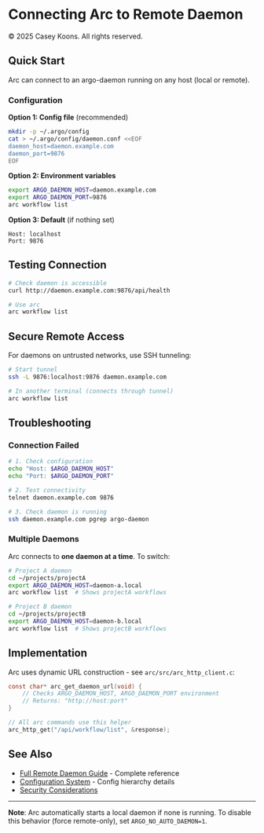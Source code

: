 # Connecting Arc to Remote Daemon

© 2025 Casey Koons. All rights reserved.

## Quick Start

Arc can connect to an argo-daemon running on any host (local or remote).

### Configuration

**Option 1: Config file** (recommended)
```bash
mkdir -p ~/.argo/config
cat > ~/.argo/config/daemon.conf <<EOF
daemon_host=daemon.example.com
daemon_port=9876
EOF
```

**Option 2: Environment variables**
```bash
export ARGO_DAEMON_HOST=daemon.example.com
export ARGO_DAEMON_PORT=9876
arc workflow list
```

**Option 3: Default** (if nothing set)
```
Host: localhost
Port: 9876
```

## Testing Connection

```bash
# Check daemon is accessible
curl http://daemon.example.com:9876/api/health

# Use arc
arc workflow list
```

## Secure Remote Access

For daemons on untrusted networks, use SSH tunneling:

```bash
# Start tunnel
ssh -L 9876:localhost:9876 daemon.example.com

# In another terminal (connects through tunnel)
arc workflow list
```

## Troubleshooting

### Connection Failed

```bash
# 1. Check configuration
echo "Host: $ARGO_DAEMON_HOST"
echo "Port: $ARGO_DAEMON_PORT"

# 2. Test connectivity
telnet daemon.example.com 9876

# 3. Check daemon is running
ssh daemon.example.com pgrep argo-daemon
```

### Multiple Daemons

Arc connects to **one daemon at a time**. To switch:

```bash
# Project A daemon
cd ~/projects/projectA
export ARGO_DAEMON_HOST=daemon-a.local
arc workflow list  # Shows projectA workflows

# Project B daemon
cd ~/projects/projectB
export ARGO_DAEMON_HOST=daemon-b.local
arc workflow list  # Shows projectB workflows
```

## Implementation

Arc uses dynamic URL construction - see `arc/src/arc_http_client.c`:

```c
const char* arc_get_daemon_url(void) {
    // Checks ARGO_DAEMON_HOST, ARGO_DAEMON_PORT environment
    // Returns: "http://host:port"
}

// All arc commands use this helper
arc_http_get("/api/workflow/list", &response);
```

## See Also

- [Full Remote Daemon Guide](/docs/guide/REMOTE_DAEMON.md) - Complete reference
- [Configuration System](/docs/guide/CONFIGURATION.md) - Config hierarchy details
- [Security Considerations](/docs/guide/REMOTE_DAEMON.md#security-considerations)

---

**Note**: Arc automatically starts a local daemon if none is running. To disable this behavior (force remote-only), set `ARGO_NO_AUTO_DAEMON=1`.
